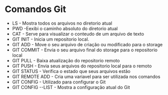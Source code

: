 # Comandos Git
 - LS - Mostra todos os arquivos no diretorio atual
 - PWD -Eexibi o caminho absoluto do diretorio atual
 - CAT - Serve para visualizar o conteudo de um arquivo de texto
 - GIT INIT - Inicia um repositorio local.
 - GIT ADD - Move o seu arquivo de criação ou modificado para o storage
 - GIT COMMIT - Envia o seu arquivo final do storage para o repositorio local 
 - GIT PULL - Baixa atualização do repositorio remoto
 - GIT PUSH - Envia seus arquivos do repositorio local para o remoto
 - GIT STATUS - Verifica o estado que seus arquivos estão
 - GIT REMOTE ADD - Cria uma variavel para ser utilizada nos comandos
 - GIT CONFIG - Utilizado para configurar o Git 
 - GIT CONFIG --LIST - Mostra a configuração atual do Git
